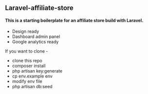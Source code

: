 ## Laravel-affiliate-store

#### This is a starting boilerplate for an affiliate store build with Laravel.

* Design ready
* Dashboard admin panel
* Google analytics ready


If you want to clone -

* clone this repo
* composer install
* php artisan key:generate
* cp env.example env
* modify env file
* php artisan db:seed

